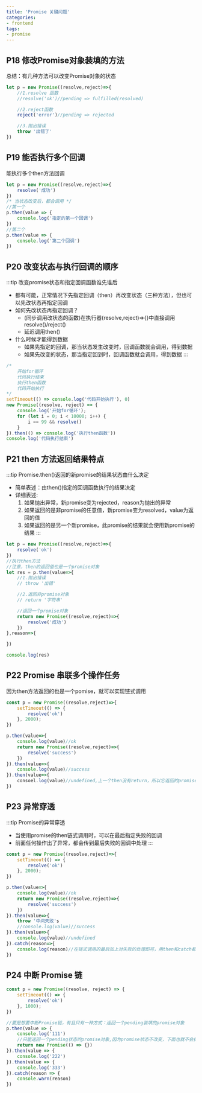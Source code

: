 ```yaml
---
title: 'Promise 关键问题'
categories:
- frontend
tags:
- promise
---
```


## P18 修改Promise对象装填的方法
总结：有几种方法可以改变Promise对象的状态
```js
let p = new Promise((resolve,reject)=>{
    //1.resolve 函数
    //resolve('ok')//pending => fulfilled(resolved)

    //2.reject函数
    reject('error')//pending => rejected

    //3.抛出错误
    throw '出错了'
})
```


## P19 能否执行多个回调
能执行多个then方法回调
```js
let p = new Promise((resolve,reject)=>{
    resolve('成功')
})
/* 当状态改变后，都会调用 */
//第一个
p.then(value => {
    console.log('指定的第一个回调')
})
//第二个
p.then(value => {
    console.log('第二个回调')
})
```

## P20 改变状态与执行回调的顺序
:::tip 改变promise状态和指定回调函数谁先谁后
* 都有可能，正常情况下先指定回调（then）再改变状态（三种方法），但也可以先改状态再指定回调
* 如何先改状态再指定回调？
    * (同步调用改状态的函数)在执行器(resolve,reject)=>{}中直接调用resolve()/reject()
    * 延迟调用then()
* 什么时候才能得到数据
    * 如果先指定的回调，那当状态发生改变时，回调函数就会调用，得到数据
    * 如果先改变的状态，那当指定回到时，回调函数就会调用，得到数据
:::

```js
/* 
    开始for循环
    代码执行结束
    执行then函数
    代码开始执行
*/
setTimeout(() => console.log('代码开始执行'), 0)
new Promise((resolve, reject) => {
    console.log('开始for循环');
    for (let i = 0; i < 10000; i++) {
        i == 99 && resolve()
    }
}).then(() => console.log('执行then函数'))
console.log('代码执行结束')
```

## P21 then 方法返回结果特点
:::tip
Promise.then()返回的新promise的结果状态由什么决定
  * 简单表述：由then()指定的回调函数执行的结果决定
  * 详细表述:
      1. 如果抛出异常，新promise变为rejected，reason为抛出的异常
      2. 如果返回的是非promise的任意值，新promise变为resolved，value为返回的值
      3. 如果返回的是另一个新promise，此promise的结果就会使用新promise的结果
:::
```js
let p = new Promise((resolve,reject)=>{
    resolve('ok')
})
//执行then方法
//注意，then的返回值也是一个promise对象
let res = p.then(value=>{
    //1.抛出错误
    // throw '出错'

    //2.返回非promise对象
    // return '字符串'

    //返回一个promise对象
    return new Promise((resolve,reject)=>{
        resolve('成功')
    })
},reason=>{

})

console.log(res)
```

## P22 Promise 串联多个操作任务
因为then方法返回的也是一个pomise，就可以实现链式调用
```js
const p = new Promise((resolve,reject)=>{
    setTimeout(() => {
        resolve('ok')
    }, 2000);
})

p.then(value=>{
    console.log(value)//ok
    return new Promise((resolve,reject)=>{
        resolve('success')
    })
}).then(value=>{
    console.log(value)//success
}).then(value=>{
    consoel.log(value)//undefined,上一个then没有return，所以它返回的promise对象的值就是undefined
})
```

## P23 异常穿透
:::tip
Promise的异常穿透
* 当使用promise的then链式调用时，可以在最后指定失败的回调
* 前面任何操作出了异常，都会传到最后失败的回调中处理
:::
```js
const p = new Promise((resolve,reject)=>{
    setTimeout(() => {
        resolve('ok')
    }, 2000);
})

p.then(value=>{
    console.log(value)//ok
    return new Promise((resolve,reject)=>{
        resolve('success')
    })
}).then(value=>{
    throw '中间失败's
    //console.log(value)//success
}).then(value=>{
    console.log(value)//undefined
}).catch(reason=>{
    console.log(reason)//在链式调用的最后加上对失败的处理即可，用then和catch都可以。无论前面那步出错，都会传递到最后
})
```

## P24 中断 Promise 链
```js
const p = new Promise((resolve, reject) => {
    setTimeout(() => {
        resolve('ok')
    }, 1000);
})

//要是想要中断Promise链，有且只有一种方式：返回一个pending装填的promise对象
p.then(value => {
    console.log('111')
    //只能返回一个pending状态的promise对象,因为promise状态不改变，下面也就不会执行
    return new Promise(() => {})
}).then(value => {
    console.log('222')
}).then(value => {
    console.log('333')
}).catch(reason => {
    console.warn(reason)
})
```
